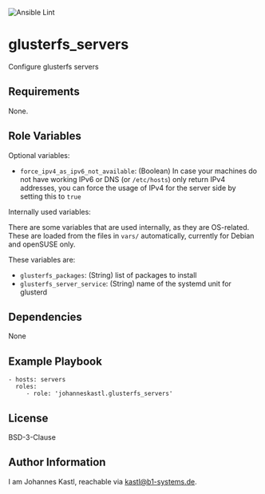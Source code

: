 ![Ansible Lint](https://github.com/johanneskastl/ansible-role-glusterfs_servers/workflows/Ansible%20Lint/badge.svg)

glusterfs_servers
=========

Configure glusterfs servers

Requirements
------------

None.

Role Variables
--------------

Optional variables:

- `force_ipv4_as_ipv6_not_available`: (Boolean) In case your machines do not
  have working IPv6 or DNS (or `/etc/hosts`) only return IPv4 addresses, you can
  force the usage of IPv4 for the server side by setting this to `true`

Internally used variables:

There are some variables that are used internally, as they are OS-related. These
are loaded from the files in `vars/` automatically, currently for Debian and
openSUSE only.

These variables are:

- `glusterfs_packages`: (String) list of packages to install
- `glusterfs_server_service`: (String) name of the systemd unit for glusterd

Dependencies
------------

None

Example Playbook
----------------

    - hosts: servers
      roles:
         - role: 'johanneskastl.glusterfs_servers'

License
-------

BSD-3-Clause

Author Information
------------------

I am Johannes Kastl, reachable via kastl@b1-systems.de.
